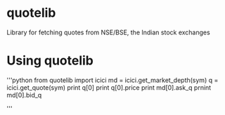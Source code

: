 # quotelib
Library for fetching quotes from NSE/BSE, the Indian stock exchanges

# Using quotelib
'''python
from quotelib import icici
md = icici.get_market_depth(sym)
q = icici.get_quote(sym)
print q[0]
print q[0].price
print md[0].ask_q
prnint md[0].bid_q

'''
